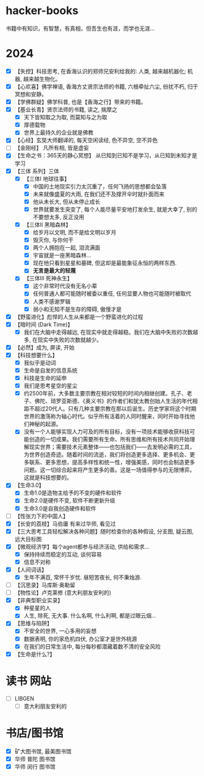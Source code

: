 # hacker-books
书籍中有知识，有智慧，有真相，但吾生也有涯，而学也无涯...
# 2024
- [x] 【失控】科技思考, 在香海认识的郑师兄安利给我的: 人类, 越来越机器化; 机器, 越来越生物化。
- [x] 【心欢喜】佛学禅语, 香海方丈贤宗法师的书籍, 六根牵扯六尘, 纷扰不朽, 归于冥想和安静。
- [x] 【学佛群疑】佛学科普, 也是【香海之行】带来的书籍。
- [x] 【基业长青】贤宗法师的书籍, 读之, 揣摩之
  - [x] 天下皆知取之为取, 而莫知与之为取
  - [x] 厚德载物
  - [x] 世界上最持久的企业就是佛教
- [x] 【心经】玄奘大师翻译的, 每天空闲读经, 色不异空, 空不异色
- [ ] 【金刚经】 凡所有相, 皆是虚妄
- [x] 【生命之书：365天的静心冥想】 从已知到已知不是学习，从已知到未知才是学习
- [x] 【三体 系列】三体
  - [x] 【三体I 地球往事】
    - [x] 中国的土地现实引力太沉重了，任何飞扬的思想都会坠落
    - [x] 未来就像盛夏的大雨, 在我们还不及撑开伞时就扑面而来
    - [x] 他从未长大, 但从未停止成长
    - [x] 世界就要发生突变了, 每个人能尽量平安地打发余生, 就是大幸了, 别的不要想太多, 反正没用   
  - [x] 【三体II 黑暗森林】
    - [x] 给岁月以文明, 而不是给文明以岁月
    - [x] 毁灭你, 与你何干
    - [x] 两个人拥抱在一起, 泪流满面
    - [x] 宇宙就是一座黑暗森林...
    - [x] 现在他只看到星星和墓碑, 但这却是最能象征永恒的两样东西.
    - [x] **无言是最大的轻蔑**      
  - [x] 【三体III 死神永生】
    - [x] 这个非常时代没有无名小辈
    - [x] 任何普通人都可能随时被委以重任, 任何显要人物也可能随时被取代
    - [x] 人类不感谢罗辑
    - [x] 弱小和无知不是生存的障碍, 傲慢才是
- [x] 【野蛮进化】彪悍的人生从来都是一个野蛮进化的过程
- [x] 【暗时间 (Dark Time)】
  - [x] 我们在大脑中走得越远, 在现实中就走得越稳。我们在大脑中失败的次数越多, 在现实中失败的次数就越少。  
- [x] 【必然】成为, 屏读, 开始
- [x] 【科技想要什么】
  - [x] 我似乎是动词
  - [x] 生命是自发的信息系统
  - [x] 科技是生命的延申
  - [x] 我们是思考星空的星尘
  - [x] 约2500年前，大多数主要宗教在相对较短的时间内相继创建。孔子、老子、佛陀、琐罗亚斯德、《奥义书》的作者们和犹太教创始人生活的年代相距不超过20代人。只有几种主要宗教在那以后诞生。历史学家将这个时期世界的激荡称为轴心时代。似乎所有活着的人同时醒来，同时开始寻找他们神秘的起源。
  - [x] 没有一个人能够实现人力可及的所有目标，没有一项技术能够收获科技可能创造的一切成果。我们需要所有生命、所有思维和所有技术共同开始理解现实世界；需要技术元素整体——也包括我们——去发明必需的工具，为世界创造奇迹。随着时间的流逝，我们将创造更多选择、更多机会、更多联系、更多思想，提高多样性和统一性，增强美感，同时也会制造更多问题。这一切综合起来将产生更多的善。这是一场值得参与的无限博弈。这就是科技想要的。      
- [x] 【生命3.0】
  - [x] 生命1.0是造物主给予的不变的硬件和软件
  - [x] 生命2.0是硬件不变, 软件不断更新升级
  - [x] 生命3.0是自我创造硬件和软件 
- [ ] 【性张力下的中国人】
- [x] 【长安的荔枝】马伯庸 有来过华师, 看见过
- [x] 【三大思考工具轻松解决各种问题】随时检查你的各种假设, 分支图, 疑云图, 远大目标图
- [x] 【微观经济学】每个agent都参与经济活动, 供给和需求...
  - [x] 保持持续而稳定的互动, 谈何容易
  - [x] 信息不对称
- [x] 【人间词话】
  - [x] 生年不满百, 常怀千岁忧. 昼短苦夜长, 何不秉烛游.
- [ ] 【沉思录】马库斯·奥勒留
- [ ] 【物性论】卢克莱修 (意大利朋友安利的)
- [x] 【非典型职业实录】
  - [x] 种星星的人
  - [x] 人生, 除死, 无大事. 什么名啊, 什么利啊, 都是过眼云烟...
- [x] 【思维与陷阱】
  - [x] 不安全的世界, 一心多用的妄想
  - [x] 数据表明, 你的家危机四伏, 办公室才是世外桃源
  - [x] 在我们的日常生活中, 每分每秒都潜藏着数不清的安全风险
- [x] 【生命是什么?】 
# 读书 网站
- [ ] LIBGEN
  - [ ] 意大利朋友安利的
# 书店/图书馆
- [x] 矿大图书馆, 最美图书馆
- [x] 华师 普陀 图书馆
- [x] 华师 闵行 图书馆  
